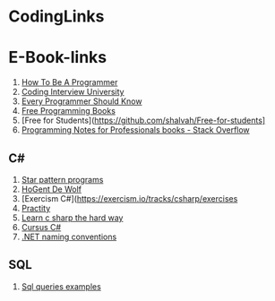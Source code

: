 # CodingLinks

# E-Book-links
1. [How To Be A Programmer](https://github.com/braydie/HowToBeAProgrammer)
1. [Coding Interview University](https://github.com/jwasham/coding-interview-university)
1. [Every Programmer Should Know](https://github.com/mtdvio/every-programmer-should-know)
1. [Free Programming Books](https://github.com/EbookFoundation/free-programming-books)
1. [Free for Students](https://github.com/shalvah/Free-for-students]
1. [Programming Notes for Professionals books - Stack Overflow](https://goalkicker.com/)


## C#
1. [Star pattern programs](https://www.csharpstar.com/star-pattern-programs-in-csharp/)
1. [HoGent De Wolf](https://users.hogent.be/de-wolf/csharp/)
1. [Exercism C#](https://exercism.io/tracks/csharp/exercises
1. [Practity](https://practity.com/csharp/)
1. [Learn c sharp the hard way](https://www.exercisescsharp.com/2013/06/learn-c-sharp-hard-way.html)
1. [Cursus C#](http://cursus5soc.sportenhandelsschool.be/Hoofdstuk1.html)
1. [.NET naming conventions](http://cursus5soc.sportenhandelsschool.be/NamingConventions.html)

## SQL
1. [Sql queries examples](https://www.csharp-console-examples.com/sql/sql-queries-examples-with-answers/)
